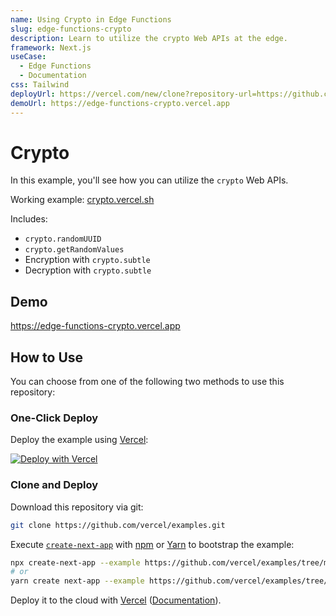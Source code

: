 ```yaml
---
name: Using Crypto in Edge Functions
slug: edge-functions-crypto
description: Learn to utilize the crypto Web APIs at the edge.
framework: Next.js
useCase:
  - Edge Functions
  - Documentation
css: Tailwind
deployUrl: https://vercel.com/new/clone?repository-url=https://github.com/vercel/examples/tree/main/edge-functions/crypto&project-name=crypto&repository-name=crypto
demoUrl: https://edge-functions-crypto.vercel.app
---
```


# Crypto

In this example, you'll see how you can utilize the `crypto` Web APIs.

Working example: [crypto.vercel.sh](https://crypto.vercel.sh/)

Includes:

- `crypto.randomUUID`
- `crypto.getRandomValues`
- Encryption with `crypto.subtle`
- Decryption with `crypto.subtle`

## Demo

https://edge-functions-crypto.vercel.app

## How to Use

You can choose from one of the following two methods to use this repository:

### One-Click Deploy

Deploy the example using [Vercel](https://vercel.com?utm_source=github&utm_medium=readme&utm_campaign=vercel-examples):

[![Deploy with Vercel](https://vercel.com/button)](https://vercel.com/new/git/external?repository-url=https://github.com/vercel/examples/tree/main/edge-functions/crypto&project-name=crypto&repository-name=crypto)

### Clone and Deploy

Download this repository via git:

```bash
git clone https://github.com/vercel/examples.git
```

Execute [`create-next-app`](https://github.com/vercel/next.js/tree/canary/packages/create-next-app) with [npm](https://docs.npmjs.com/cli/init) or [Yarn](https://yarnpkg.com/lang/en/docs/cli/create/) to bootstrap the example:

```bash
npx create-next-app --example https://github.com/vercel/examples/tree/main/edge-functions/crypto crypto
# or
yarn create next-app --example https://github.com/vercel/examples/tree/main/edge-functions/crypto crypto
```

Deploy it to the cloud with [Vercel](https://vercel.com/new?utm_source=github&utm_medium=readme&utm_campaign=edge-middleware-eap) ([Documentation](https://nextjs.org/docs/deployment)).
